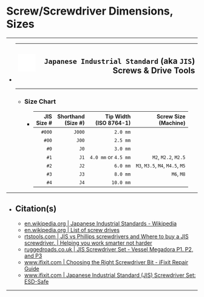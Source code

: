 <!-- https://github.com/mcavallo-git/Coding/blob/main/hardware/screws-screwdrivers/japanese-industrial-standard_dimensions-sizes.md -->

# Screw/Screwdriver Dimensions, Sizes

***

- | ![screw-head-japanese-industrial-standard-icon.white.svg](images/screw-head-japanese-industrial-standard-icon.white.svg) | <h2>`Japanese Industrial Standard` (aka `JIS`) Screws & Drive Tools</h2> |
  | ---------------------------------------------------------------------------------: | -------------------------------------------------------------: |
  ***
  - ### Size Chart
    - | JIS<br />Size # | Shorthand<br />(Size #) | Tip Width<br />(ISO 8764-1) |         Screw Size<br/>(Machine) |
      | --------------: | ----------------------: | --------------------------: |--------------------------------: |
      |          `#000` |                  `J000` |                    `2.0 mm` |                                  |
      |           `#00` |                   `J00` |                    `2.5 mm` |                                  |
      |            `#0` |                    `J0` |                    `3.0 mm` |                                  |
      |            `#1` |                    `J1` |        `4.0 mm` or `4.5 mm` |             `M2`, `M2.2`, `M2.5` |
      |            `#2` |                    `J2` |                    `6.0 mm` | `M3`, `M3.5`, `M4`, `M4.5`, `M5` |
      |            `#3` |                    `J3` |                    `8.0 mm` |                       `M6`, `M8` |
      |            `#4` |                    `J4` |                   `10.0 mm` |                                  |

***

- ## Citation(s)
  - [en.wikipedia.org | Japanese Industrial Standards - Wikipedia](https://en.wikipedia.org/wiki/Japanese_Industrial_Standards)
  - [en.wikipedia.org | List of screw drives](https://en.wikipedia.org/wiki/List_of_screw_drives)
  - [rtstools.com | JIS vs Phillips screwdrivers and Where to buy a JIS screwdriver. | Helping you work smarter not harder](https://rtstools.com/jis-vs-phillips-screwdrivers-and-where-to-buy-a-jis-screwdriver/)
  - [ruggedroads.co.uk | JIS Screwdriver Set - Vessel Megadora P1. P2, and P3](https://ruggedroads.co.uk/JIS-Screwdriver-Set-Vessel-Megadora-P1-P2-and-P3)
  - [www.ifixit.com | Choosing the Right Screwdriver Bit - iFixit Repair Guide](https://www.ifixit.com/Guide/Choosing+the+Right+Screwdriver+Bit/93991#s176809)
  - [www.ifixit.com | Japanese Industrial Standard (JIS) Screwdriver Set: ESD-Safe](https://www.ifixit.com/products/jis-driver-set)

***
